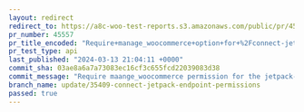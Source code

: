 ```yaml
---
layout: redirect
redirect_to: https://a8c-woo-test-reports.s3.amazonaws.com/public/pr/45557/api/index.html
pr_number: 45557
pr_title_encoded: "Require+manage_woocommerce+option+for+%2Fconnect-jetpack+endpoint"
pr_test_type: api
last_published: "2024-03-13 21:04:11 +0000"
commit_sha: 03ae8a6a7a73083ec16cf3c655fcd22039083d38
commit_message: "Require maange_woocommerce permission for the jetpack-authorization-u…"
branch_name: update/35409-connect-jetpack-endpoint-permissions
passed: true
---
```

